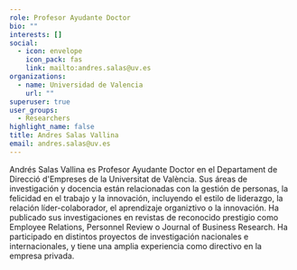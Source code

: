 ```yaml
---
role: Profesor Ayudante Doctor
bio: ""
interests: []
social:
  - icon: envelope
    icon_pack: fas
    link: mailto:andres.salas@uv.es
organizations:
  - name: Universidad de Valencia
    url: ""
superuser: true
user_groups:
  - Researchers
highlight_name: false
title: Andres Salas Vallina
email: andres.salas@uv.es
---
```


<!--StartFragment-->

Andrés Salas Vallina es Profesor Ayudante Doctor en el Departament de Direcció d'Empreses de la Universitat de València. Sus áreas de investigación y docencia están relacionadas con la gestión de personas, la felicidad en el trabajo y la innovación, incluyendo el estilo de liderazgo, la relación líder-colaborador, el aprendizaje organiztivo o la innovación. Ha publicado sus investigaciones en revistas de reconocido prestigio como Employee Relations, Personnel Review o Journal of Business Research. Ha participado en distintos proyectos de investigación nacionales e internacionales, y tiene una amplia experiencia como directivo en la empresa privada.

<!--EndFragment-->